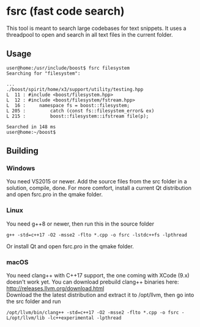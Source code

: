 # fsrc (fast code search)

This tool is meant to search large codebases for text snippets. It uses a threadpool to open and search in all text files in the current folder.

## Usage
```
user@home:/usr/include/boost$ fsrc filesystem
Searching for "filesystem":

...
./boost/spirit/home/x3/support/utility/testing.hpp
L  11 : #include <boost/filesystem.hpp>
L  12 : #include <boost/filesystem/fstream.hpp>
L  16 :     namespace fs = boost::filesystem;
L 205 :         catch (const fs::filesystem_error& ex)
L 215 :         boost::filesystem::ifstream file(p);

Searched in 148 ms
user@home:~/boost$
```
## Building

### Windows
You need VS2015 or newer. Add the source files from the src folder in a solution, compile, done.
For more comfort, install a current Qt distribution and open fsrc.pro in the qmake folder.

### Linux
You need g++8 or newer, then run this in the source folder  
```
g++ -std=c++17 -O2 -msse2 -flto *.cpp -o fsrc -lstdc++fs -lpthread
```  
Or install Qt and open fsrc.pro in the qmake folder.

### macOS
You need clang++ with C++17 support, the one coming with XCode (9.x) doesn't work yet. You can download prebuild clang++ binaries here:  
http://releases.llvm.org/download.html  
Download the the latest distribution and extract it to /opt/llvm, then go into the src folder and run  
```
/opt/llvm/bin/clang++ -std=c++17 -O2 -msse2 -flto *.cpp -o fsrc -L/opt/llvm/lib -lc++experimental -lpthread
```  
